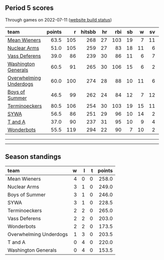 

## Period 5 scores

Through games on 2022-07-11 ([website build status](https://github.com/brian-bot/pl-site/actions))


|team                                              | points|   r| hitsbb| hr| rbi| sb|  w| sv|  so|   era|  whip|
|:-------------------------------------------------|------:|---:|------:|--:|---:|--:|--:|--:|---:|-----:|-----:|
|[Mean Wieners](./meanwieners)                     |   63.5| 105|    268| 27| 103| 19|  7| 11| 166| 3.865| 1.227|
|[Nuclear Arms](./nucleararms)                     |   51.0| 105|    259| 27|  83| 18| 11|  6| 160| 3.608| 1.229|
|[Vass Deferens](./vassdeferens)                   |   39.0|  86|    239| 30|  86| 11|  6|  7| 117| 3.976| 1.190|
|[Washington Generals](./washingtongenerals)       |   60.5|  91|    265| 30| 106| 15|  6|  2| 105| 2.638| 0.991|
|[Overwhelming Underdogs](./overwhelmingunderdogs) |   60.0| 100|    274| 28|  88| 10| 11|  6| 165| 3.135| 1.187|
|[Boys of Summer](./boysofsummer)                  |   46.5|  99|    262| 24|  84| 12|  7| 12| 173| 4.717| 1.277|
|[Terminoeckers](./terminoeckers)                  |   80.5| 106|    254| 30| 103| 19| 15| 11| 200| 3.664| 1.126|
|[SYWA](./sywa)                                    |   56.5|  86|    251| 29|  96| 10| 14|  2| 176| 3.421| 1.099|
|[T and A](./tanda)                                |   37.0|  90|    237| 31|  95| 10|  9|  4| 157| 4.811| 1.352|
|[Wonderbots](./wonderbots)                        |   55.5| 119|    294| 22|  90|  7| 10|  2| 166| 2.948| 1.196|

* * *
* * *

## Season standings


|team                   |  w|  l|  t| points|
|:----------------------|--:|--:|--:|------:|
|Mean Wieners           |  4|  0|  0|  258.0|
|Nuclear Arms           |  3|  1|  0|  249.0|
|Boys of Summer         |  3|  1|  0|  246.0|
|SYWA                   |  3|  1|  0|  228.5|
|Terminoeckers          |  2|  2|  0|  265.0|
|Vass Deferens          |  2|  2|  0|  203.0|
|Wonderbots             |  2|  2|  0|  173.5|
|Overwhelming Underdogs |  1|  3|  0|  203.5|
|T and A                |  0|  4|  0|  220.0|
|Washington Generals    |  0|  4|  0|  153.5|


